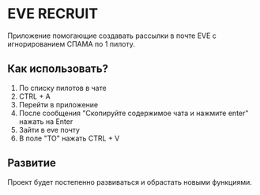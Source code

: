 # EVE RECRUIT

Приложение помогающие создавать рассылки в почте EVE с игнорированием СПАМА по 1 пилоту.

## Как использовать?

1. По списку пилотов в чате
2. CTRL + A
3. Перейти в приложение
4. После сообщения "Скопируйте содержимое чата и нажмите enter" нажать на Enter
5. Зайти в eve почту
6. В поле "TO" нажать CTRL + V

## Развитие

Проект будет постепенно развиваться и обрастать новыми функциями.
